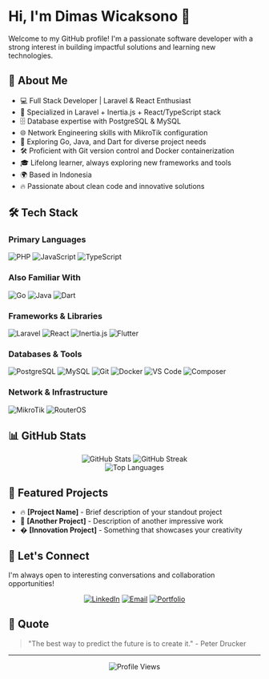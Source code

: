# Hi, I'm Dimas Wicaksono 👋

Welcome to my GitHub profile! I'm a passionate software developer with a strong interest in building impactful solutions and learning new technologies.

## 🚀 About Me
- 💻 Full Stack Developer | Laravel & React Enthusiast
- 🎯 Specialized in Laravel + Inertia.js + React/TypeScript stack
- 🗄️ Database expertise with PostgreSQL & MySQL
- 🌐 Network Engineering skills with MikroTik configuration
- 🚀 Exploring Go, Java, and Dart for diverse project needs
- 🛠️ Proficient with Git version control and Docker containerization
- 🎓 Lifelong learner, always exploring new frameworks and tools
- 🌍 Based in Indonesia
- 🔥 Passionate about clean code and innovative solutions

## 🛠️ Tech Stack
### Primary Languages
![PHP](https://img.shields.io/badge/-PHP-777BB4?style=flat&logo=php&logoColor=white)
![JavaScript](https://img.shields.io/badge/-JavaScript-F7DF1E?style=flat&logo=javascript&logoColor=black)
![TypeScript](https://img.shields.io/badge/-TypeScript-3178C6?style=flat&logo=typescript&logoColor=white)

### Also Familiar With
![Go](https://img.shields.io/badge/-Go-00ADD8?style=flat&logo=go&logoColor=white)
![Java](https://img.shields.io/badge/-Java-007396?style=flat&logo=java&logoColor=white)
![Dart](https://img.shields.io/badge/-Dart-0175C2?style=flat&logo=dart&logoColor=white)

### Frameworks & Libraries
![Laravel](https://img.shields.io/badge/-Laravel-FF2D20?style=flat&logo=laravel&logoColor=white)
![React](https://img.shields.io/badge/-React-61DAFB?style=flat&logo=react&logoColor=black)
![Inertia.js](https://img.shields.io/badge/-Inertia.js-9553E9?style=flat&logo=inertia&logoColor=white)
![Flutter](https://img.shields.io/badge/-Flutter-02569B?style=flat&logo=flutter&logoColor=white)

### Databases & Tools
![PostgreSQL](https://img.shields.io/badge/-PostgreSQL-336791?style=flat&logo=postgresql&logoColor=white)
![MySQL](https://img.shields.io/badge/-MySQL-4479A1?style=flat&logo=mysql&logoColor=white)
![Git](https://img.shields.io/badge/-Git-F05032?style=flat&logo=git&logoColor=white)
![Docker](https://img.shields.io/badge/-Docker-2496ED?style=flat&logo=docker&logoColor=white)
![VS Code](https://img.shields.io/badge/-VS%20Code-007ACC?style=flat&logo=visual-studio-code&logoColor=white)
![Composer](https://img.shields.io/badge/-Composer-885630?style=flat&logo=composer&logoColor=white)

### Network & Infrastructure
![MikroTik](https://img.shields.io/badge/-MikroTik-293239?style=flat&logo=mikrotik&logoColor=white)
![RouterOS](https://img.shields.io/badge/-RouterOS-EE3124?style=flat&logo=mikrotik&logoColor=white)

## 📊 GitHub Stats
<div align="center">
  <img src="https://github-readme-stats.vercel.app/api?username=dimaswi&show_icons=true&theme=radical&hide_border=true" alt="GitHub Stats" />
  <img src="https://github-readme-streak-stats.herokuapp.com/?user=dimaswi&theme=radical&hide_border=true" alt="GitHub Streak" />
</div>

<div align="center">
  <img src="https://github-readme-stats.vercel.app/api/top-langs/?username=dimaswi&layout=compact&theme=radical&hide_border=true" alt="Top Languages" />
</div>

## 🚧 Featured Projects
- 🔥 **[Project Name]** - Brief description of your standout project
- 🌟 **[Another Project]** - Description of another impressive work
- � **[Innovation Project]** - Something that showcases your creativity

## 🤝 Let's Connect
I'm always open to interesting conversations and collaboration opportunities!

<div align="center">
  
[![LinkedIn](https://img.shields.io/badge/-LinkedIn-0077B5?style=for-the-badge&logo=linkedin&logoColor=white)](https://linkedin.com/in/dimaswi)
[![Email](https://img.shields.io/badge/-Email-D14836?style=for-the-badge&logo=gmail&logoColor=white)](mailto:your.email@example.com)
[![Portfolio](https://img.shields.io/badge/-Portfolio-000000?style=for-the-badge&logo=react&logoColor=white)](https://your-portfolio.com)

</div>

## 💭 Quote
> "The best way to predict the future is to create it." - Peter Drucker

---
<div align="center">
  <img src="https://komarev.com/ghpvc/?username=dimaswi&color=blueviolet&style=flat-square&label=Profile+Views" alt="Profile Views" />
</div>
<!--
**dimaswi/dimaswi** is a ✨ _special_ ✨ repository because its `README.md` (this file) appears on your GitHub profile.
